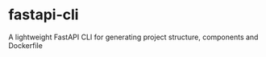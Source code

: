 # fastapi-cli
A lightweight FastAPI CLI for generating project structure, components and Dockerfile
